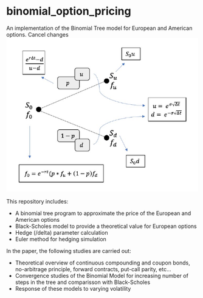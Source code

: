 # binomial_option_pricing

An implementation of the Binomial Tree model for European and American options.
Cancel changes
![binomial_model](binom.jpg)

This repository includes:
- A binomial tree program to approximate the price of the European and American options
- Black-Scholes model to provide a theoretical value for European options
- Hedge (/delta) parameter calculation
- Euler method for hedging simulation

In the paper, the following studies are carried out:
- Theoretical overview of continuous compounding and coupon bonds, no-arbitrage principle, forward contracts, put-call parity, etc...
- Convergence studies of the Binomial Model for increasing number of steps in the tree and comparisson with Black-Scholes
- Response of these models to varying volatility
